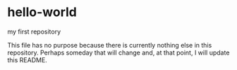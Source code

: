 # hello-world
my first repository

This file has no purpose because there is currently nothing else in this repository.  Perhaps someday that will change and, at that point, I will update this README.
